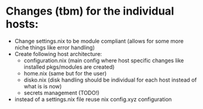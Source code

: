# Changes (tbm) for the individual hosts:
- Change settings.nix to be module compliant (allows for some more niche things like error handling)
- Create following host architecture:
    - configuration.nix (main config where host specific changes like installed pkgs/modules are created)
    - home.nix (same but for the user)
    - disko.nix (disk handling should be individual for each host instead of what is is now)
    - secrets management (TODO!)
- instead of a settings.nix file reuse nix config.xyz configuration
